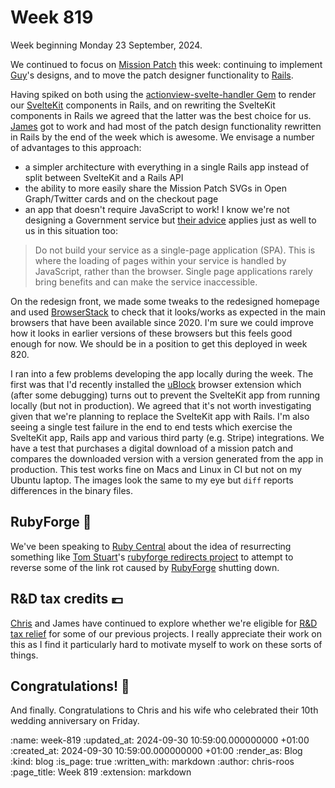 Week 819
========

Week beginning Monday 23 September, 2024.

We continued to focus on [Mission Patch][mission-patch] this week: continuing to implement [Guy][guy-moorhouse]'s designs, and to move the patch designer functionality to [Rails][ruby-on-rails].

Having spiked on both using the [actionview-svelte-handler Gem][actionview-svelte] to render our [SvelteKit][sveltekit] components in Rails, and on rewriting the SvelteKit components in Rails we agreed that the latter was the best choice for us. [James][james-mead] got to work and had most of the patch design functionality rewritten in Rails by the end of the week which is awesome. We envisage a number of advantages to this approach:

- a simpler architecture with everything in a single Rails app instead of split between SvelteKit and a Rails API
- the ability to more easily share the Mission Patch SVGs in Open Graph/Twitter cards and on the checkout page
- an app that doesn't require JavaScript to work! I know we're not designing a Government service but [their advice][govuk-spa] applies just as well to us in this situation too:

> Do not build your service as a single-page application (SPA). This is where the loading of pages within your service is handled by JavaScript, rather than the browser.
> Single page applications rarely bring benefits and can make the service inaccessible.

On the redesign front, we made some tweaks to the redesigned homepage and used [BrowserStack][browser-stack] to check that it looks/works as expected in the main browsers that have been available since 2020. I'm sure we could improve how it looks in earlier versions of these browsers but this feels good enough for now. We should be in a position to get this deployed in week 820.

I ran into a few problems developing the app locally during the week. The first was that I'd recently installed the [uBlock][uBlock] browser extension which (after some debugging) turns out to prevent the SvelteKit app from running locally (but not in production). We agreed that it's not worth investigating given that we're planning to replace the SvelteKit app with Rails. I'm also seeing a single test failure in the end to end tests which exercise the SvelteKit app, Rails app and various third party (e.g. Stripe) integrations. We have a test that purchases a digital download of a mission patch and compares the downloaded version with a version generated from the app in production. This test works fine on Macs and Linux in CI but not on my Ubuntu laptop. The images look the same to my eye but `diff` reports differences in the binary files.

## RubyForge &#128279;

We've been speaking to [Ruby Central][ruby-central] about the idea of resurrecting something like [Tom Stuart][tom-stuart]'s [rubyforge redirects project][rubyforge-redirects] to attempt to reverse some of the link rot caused by [RubyForge][rubyforge] shutting down.

## R&D tax credits &#128183;

[Chris][chris-lowis] and James have continued to explore whether we're eligible for [R&D tax relief][r-and-d-tax-relief] for some of our previous projects. I really appreciate their work on this as I find it particularly hard to motivate myself to work on these sorts of things.

## Congratulations! &#127870;

And finally. Congratulations to Chris and his wife who celebrated their 10th wedding anniversary on Friday.

[actionview-svelte]: https://codeberg.org/reesericci/actionview-svelte-handler/
[browser-stack]: https://www.browserstack.com/
[chris-lowis]: /chris-lowis
[govuk-spa]: https://www.gov.uk/service-manual/technology/using-progressive-enhancement#single-page-applications
[guy-moorhouse]: https://www.futurefabric.co/
[james-mead]: /james-mead
[mission-patch]: https://mission-patch.com
[r-and-d-tax-relief]: https://www.gov.uk/government/collections/research-and-development-rd-tax-relief
[ruby-central]: https://rubycentral.org/
[ruby-on-rails]: https://rubyonrails.org/
[rubyforge]: https://en.wikipedia.org/wiki/RubyForge
[rubyforge-redirects]: https://github.com/tomstuart/rubyforge-redirects
[sveltekit]: https://kit.svelte.dev/
[tom-stuart]: https://tomstu.art
[uBlock]: https://ublockorigin.com/

:name: week-819
:updated_at: 2024-09-30 10:59:00.000000000 +01:00
:created_at: 2024-09-30 10:59:00.000000000 +01:00
:render_as: Blog
:kind: blog
:is_page: true
:written_with: markdown
:author: chris-roos
:page_title: Week 819
:extension: markdown
